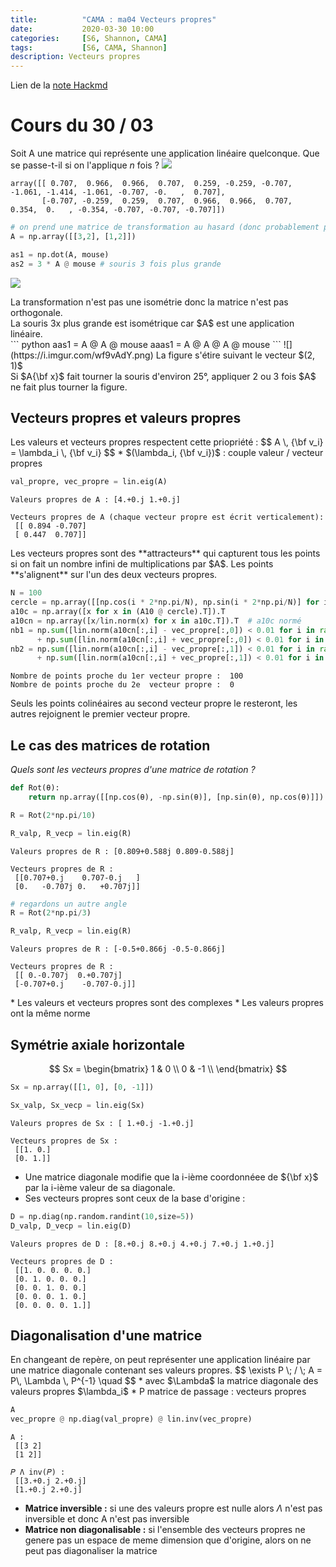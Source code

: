 ```yaml
---
title:          "CAMA : ma04 Vecteurs propres"
date:           2020-03-30 10:00
categories:     [S6, Shannon, CAMA]
tags:           [S6, CAMA, Shannon]
description: Vecteurs propres
---
```

Lien de la [note Hackmd](https://hackmd.io/@lemasymasa/HkSoByuhU)
# Cours du 30 / 03

Soit A une matrice qui représente une application linéaire quelconque. Que se passe-t-il si on l'applique $n$ fois ?
![](https://i.imgur.com/Nv1qhKD.png)
```
array([[ 0.707,  0.966,  0.966,  0.707,  0.259, -0.259, -0.707, -1.061, -1.414, -1.061, -0.707, -0.   ,  0.707],
       [-0.707, -0.259,  0.259,  0.707,  0.966,  0.966,  0.707,  0.354,  0.   , -0.354, -0.707, -0.707, -0.707]])
```
``` python
# on prend une matrice de transformation au hasard (donc probablement pas orthoganale)
A = np.array([[3,2], [1,2]])
```
``` python
as1 = np.dot(A, mouse)
as2 = 3 * A @ mouse # souris 3 fois plus grande
```
![](https://i.imgur.com/ATVie90.png)
<div class="alert alert-info" role="alert" markdown="1">
La transformation n'est pas une isométrie donc la matrice n'est pas orthogonale.
</div>
<div class="alert alert-warning" role="alert" markdown="1">
La souris 3x plus grande est isométrique car $A$ est une application linéaire.
</div>
``` python
aas1 = A @ A @ mouse
aaas1 = A @ A @ A @ mouse
```
![](https://i.imgur.com/wf9vAdY.png)
La figure s'étire suivant le vecteur $(2, 1)$
<div class="alert alert-warning" role="alert" markdown="1">
Si $A{\bf x}$ fait tourner la souris d'environ 25°, appliquer 2 ou 3 fois $A$ ne fait plus tourner la figure.
</div>

## Vecteurs propres et valeurs propres
<div class="alert alert-danger" role="alert" markdown="1">
Les valeurs et vecteurs propres respectent cette priopriété : 
$$ 
A \, {\bf v_i} = \lambda_i \, {\bf v_i} 
$$
* $(\lambda_i, {\bf v_i})$ : couple valeur / vecteur propres
</div>

``` python
val_propre, vec_propre = lin.eig(A)
```
```
Valeurs propres de A : [4.+0.j 1.+0.j] 

Vecteurs propres de A (chaque vecteur propre est écrit verticalement):
 [[ 0.894 -0.707]
 [ 0.447  0.707]]
```

<div class="alert alert-danger" role="alert" markdown="1">
Les vecteurs propres sont des **attracteurs** qui capturent tous les points si on fait un nombre infini de multiplications par $A$.
Les points **s'alignent** sur l'un des deux vecteurs propres.
</div>

``` python
N = 100
cercle = np.array([[np.cos(i * 2*np.pi/N), np.sin(i * 2*np.pi/N)] for i in range(N)]).T
a10c = np.array([x for x in (A10 @ cercle).T]).T
a10cn = np.array([x/lin.norm(x) for x in a10c.T]).T  # a10c normé
nb1 = np.sum([lin.norm(a10cn[:,i] - vec_propre[:,0]) < 0.01 for i in range(N)])   \
      + np.sum([lin.norm(a10cn[:,i] + vec_propre[:,0]) < 0.01 for i in range(N)])
nb2 = np.sum([lin.norm(a10cn[:,i] - vec_propre[:,1]) < 0.01 for i in range(N)])   \
      + np.sum([lin.norm(a10cn[:,i] + vec_propre[:,1]) < 0.01 for i in range(N)])
```

```
Nombre de points proche du 1er vecteur propre :  100
Nombre de points proche du 2e  vecteur propre :  0
```
Seuls les points colinéaires au second vecteur propre le resteront, les autres rejoignent le premier vecteur propre.

## Le cas des matrices de rotation
*Quels sont les vecteurs propres d'une matrice de rotation ?*
``` python
def Rot(θ):
    return np.array([[np.cos(θ), -np.sin(θ)], [np.sin(θ), np.cos(θ)]])

R = Rot(2*np.pi/10)

R_valp, R_vecp = lin.eig(R)
```
```
Valeurs propres de R : [0.809+0.588j 0.809-0.588j] 

Vecteurs propres de R :
 [[0.707+0.j    0.707-0.j   ]
 [0.   -0.707j 0.   +0.707j]]
```
``` python
# regardons un autre angle
R = Rot(2*np.pi/3)

R_valp, R_vecp = lin.eig(R)
```
```
Valeurs propres de R : [-0.5+0.866j -0.5-0.866j] 

Vecteurs propres de R :
 [[ 0.-0.707j  0.+0.707j]
 [-0.707+0.j    -0.707-0.j]]
```
<div class="alert alert-info" role="alert" markdown="1">
* Les valeurs et vecteurs propres sont des complexes
* Les valeurs propres ont la même norme
</div>

## Symétrie axiale horizontale
$$
Sx = 
\begin{bmatrix}
1 & 0 \\
0 & -1  \\
\end{bmatrix}
$$

``` python
Sx = np.array([[1, 0], [0, -1]])

Sx_valp, Sx_vecp = lin.eig(Sx)
```
```
Valeurs propres de Sx : [ 1.+0.j -1.+0.j] 

Vecteurs propres de Sx :
 [[1. 0.]
 [0. 1.]]
```

* Une matrice diagonale modifie que la i-ième coordonnéee de ${\bf x}$ par la i-ième valeur de sa diagonale.
* Ses vecteurs propres sont ceux de la base d'origine : 

``` python
D = np.diag(np.random.randint(10,size=5))
D_valp, D_vecp = lin.eig(D)
```
```
Valeurs propres de D : [8.+0.j 8.+0.j 4.+0.j 7.+0.j 1.+0.j] 

Vecteurs propres de D :
 [[1. 0. 0. 0. 0.]
 [0. 1. 0. 0. 0.]
 [0. 0. 1. 0. 0.]
 [0. 0. 0. 1. 0.]
 [0. 0. 0. 0. 1.]]
```

## Diagonalisation d'une matrice

<div class="alert alert-danger" role="alert" markdown="1">
En changeant de repère, on peut représenter une application linéaire par une matrice diagonale contenant ses valeurs propres.
$$
\exists P \; / \; A = P\, \Lambda \, P^{-1} \quad
$$
* avec $\Lambda$ la matrice diagonale des valeurs propres $\lambda_i$
* P matrice de passage : vecteurs propres
</div>

``` python
A
vec_propre @ np.diag(val_propre) @ lin.inv(vec_propre)
```
```
A :
 [[3 2]
 [1 2]] 

𝑃 Λ inv(𝑃) :
 [[3.+0.j 2.+0.j]
 [1.+0.j 2.+0.j]
```
* **Matrice inversible :** si une des valeurs propre est nulle alors $\Lambda$ n'est pas inversible et donc A n'est pas inversible
* **Matrice non diagonalisable :** si l'ensemble des vecteurs propres ne genere pas un espace de meme dimension que d'origine, alors on ne peut pas diagonaliser la matrice